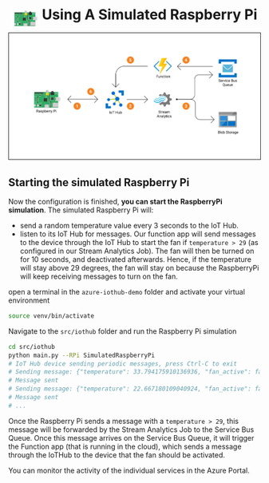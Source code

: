 <h1> <img src="https://raw.githubusercontent.com/sandervandorsten/azure-iothub-demo/master/images/rpi.svg" alt="Raspberry Pi Logo" align="left" style="height:40px;padding:5px"> Using A Simulated Raspberry Pi</h1>

<img src="https://raw.githubusercontent.com/sandervandorsten/azure-iothub-demo/master/images/azure-iothub-demo.png" alt="Infrastructure Overview" border="1">


## Starting the simulated Raspberry Pi
Now the configuration is finished, **you can start the RaspberryPi simulation**. The simulated Raspberry Pi will:

  - send a random temperature value every 3 seconds to the IoT Hub.
  - listen to its IoT Hub for messages. Our function app will send messages to the device through the IoT Hub to start the fan if `temperature > 29` (as configured in our Stream Analytics Job). The fan will then be turned on for 10 seconds, and deactivated afterwards. Hence, if the temperature will stay above 29 degrees, the fan will stay on because the RaspberryPi will keep receiving messages to turn on the fan.

open a terminal in the `azure-iothub-demo` folder and activate your virtual environment
```bash
source venv/bin/activate
```

Navigate to the `src/iothub` folder and run the Raspberry Pi simulation
```bash
cd src/iothub
python main.py --RPi SimulatedRaspberryPi
# IoT Hub device sending periodic messages, press Ctrl-C to exit
# Sending message: {"temperature": 33.794175910136936, "fan_active": false}
# Message sent
# Sending message: {"temperature": 22.667180109040924, "fan_active": false}
# Message sent
# ...
```

Once the Raspberry Pi sends a message with a `temperature > 29`, this message will be forwarded by the Stream Analytics Job to the Service Bus Queue. Once this message arrives on the Service Bus Queue, it will trigger the Function app (that is running in the cloud), which sends a message through the IoTHub to the device that the fan should be activated.

You can monitor the activity of the individual services in the Azure Portal.
